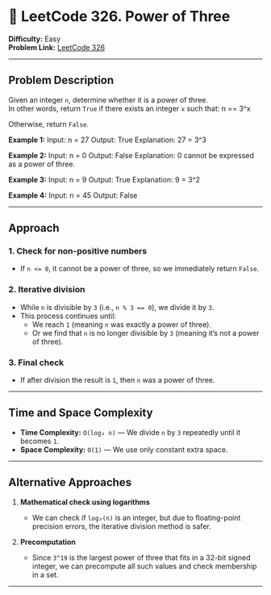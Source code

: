 # 📝 LeetCode 326. Power of Three
**Difficulty:** Easy  
**Problem Link:** [LeetCode 326](https://leetcode.com/problems/power-of-three/description/)

---

## Problem Description
Given an integer `n`, determine whether it is a power of three.  
In other words, return `True` if there exists an integer `x` such that:
n == 3^x

Otherwise, return `False`.

**Example 1:**
Input: n = 27
Output: True
Explanation: 27 = 3^3

**Example 2:**
Input: n = 0
Output: False
Explanation: 0 cannot be expressed as a power of three.

**Example 3:**
Input: n = 9
Output: True
Explanation: 9 = 3^2

**Example 4:**
Input: n = 45
Output: False

---

## Approach

### 1. Check for non-positive numbers
- If `n <= 0`, it cannot be a power of three, so we immediately return `False`.

### 2. Iterative division
- While `n` is divisible by `3` (i.e., `n % 3 == 0`), we divide it by `3`.
- This process continues until:
  - We reach `1` (meaning `n` was exactly a power of three).
  - Or we find that `n` is no longer divisible by `3` (meaning it’s not a power of three).

### 3. Final check
- If after division the result is `1`, then `n` was a power of three.

---

## Time and Space Complexity
- **Time Complexity:** `O(log₃ n)` — We divide `n` by `3` repeatedly until it becomes `1`.
- **Space Complexity:** `O(1)` — We use only constant extra space.

---

## Alternative Approaches
1. **Mathematical check using logarithms**
   - We can check if `log₃(n)` is an integer, but due to floating-point precision errors, the iterative division method is safer.
   
2. **Precomputation**
   - Since `3^19` is the largest power of three that fits in a 32-bit signed integer, we can precompute all such values and check membership in a set.

---